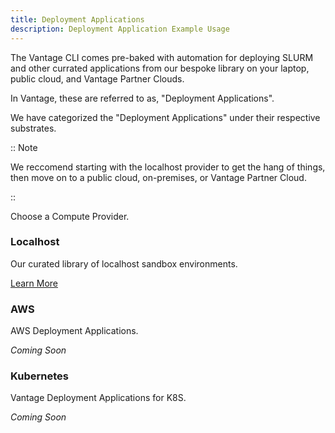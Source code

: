 ```yaml
---
title: Deployment Applications
description: Deployment Application Example Usage
---
```


The Vantage CLI comes pre-baked with automation for deploying SLURM and other
currated applications from our bespoke library on your laptop, public cloud, and Vantage Partner Clouds.

In Vantage, these are referred to as, "Deployment Applications".

We have categorized the "Deployment Applications" under their respective substrates.

:: Note

We reccomend starting with the localhost provider to get the hang of things, then move on to a public cloud, on-premises, or Vantage Partner Cloud.

::

<div className="card__body text--center">Choose a Compute Provider.</div> 
<div className="row">
  <div className="col col--6 margin-bottom--lg">
    <div className="card">
      <div className="card__header text--center">
        <h3>Localhost</h3>
      </div>
      <div className="card__body text--center">
        <p>Our curated library of localhost sandbox environments.</p>
        <a href="/vantage-cli/deployment-applications/localhost" className="button button--primary">Learn More</a>
      </div>
    </div>
  </div>
  <div className="col col--6 margin-bottom--lg">
    <div className="card">
      <div className="card__header text--center">
        <h3>AWS</h3>
      </div>
      <div className="card__body text--center">
        <p> AWS Deployment Applications.</p>
        <p><em>Coming Soon</em></p>
      </div>
    </div>
  </div>
  <div className="col col--6 margin-bottom--lg">
    <div className="card">
      <div className="card__header text--center">
        <h3>Kubernetes</h3>
      </div>
      <div className="card__body text--center">
        <p>Vantage Deployment Applications for K8S.</p>
        <p><em>Coming Soon</em></p>
      </div>
    </div>
  </div>
</div>
